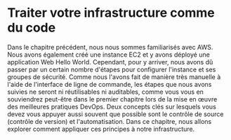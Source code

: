 # Traiter votre infrastructure comme du code

Dans le chapitre précédent, nous nous sommes familiarisés avec AWS. Nous avons également créé une instance EC2 et y avons déployé une application Web Hello World. Cependant, pour y arriver, nous avons dû passer par un certain nombre d'étapes pour configurer l'instance et ses groupes de sécurité. Comme nous l'avons fait de manière très manuelle à l'aide de l'interface de ligne de commande, les étapes que nous avons suivies ne seront ni réutilisables ni auditables, comme vous vous en souviendrez peut-être dans le premier chapitre lors de la mise en œuvre des meilleures pratiques DevOps. Deux concepts clés sur lesquels vous devez vous appuyer aussi souvent que possible sont le contrôle de source (contrôle de version) et l'automatisation. Dans ce chapitre, nous allons explorer comment appliquer ces principes à notre infrastructure.
